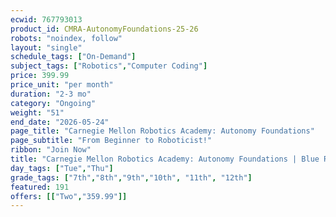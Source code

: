 ```yaml
---
ecwid: 767793013
product_id: CMRA-AutonomyFoundations-25-26
robots: "noindex, follow"
layout: "single"
schedule_tags: ["On-Demand"]
subject_tags: ["Robotics","Computer Coding"]
price: 399.99
price_unit: "per month"
duration: "2-3 mo"
category: "Ongoing"
weight: "51"
end_date: "2026-05-24"
page_title: "Carnegie Mellon Robotics Academy: Autonomy Foundations"
page_subtitle: "From Beginner to Roboticist!"
ribbon: "Join Now"
title: "Carnegie Mellon Robotics Academy: Autonomy Foundations | Blue Ridge Boost"
day_tags: ["Tue","Thu"]
grade_tags: ["7th","8th","9th","10th", "11th", "12th"]
featured: 191
offers: [["Two","359.99"]]
---
```

